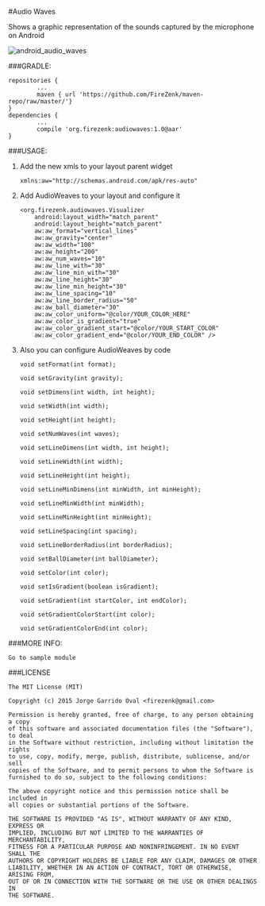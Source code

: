 #Audio Waves

Shows a graphic representation of the sounds captured by the microphone on Android

![android_audio_waves](https://cloud.githubusercontent.com/assets/1595403/11171019/e7f21ebe-8be4-11e5-80ed-5d485dc46719.png)

###GRADLE:

	repositories {
	    	...
	    	maven { url 'https://github.com/FireZenk/maven-repo/raw/master/'}
	}
	dependencies {
			...
	        compile 'org.firezenk:audiowaves:1.0@aar'
	}

###USAGE:

1. Add the new xmls to your layout parent widget

	````
	xmlns:aw="http://schemas.android.com/apk/res-auto"
	````
2. Add AudioWeaves to your layout and configure it

	````
	<org.firezenk.audiowaves.Visualizer
        android:layout_width="match_parent"
        android:layout_height="match_parent"
        aw:aw_format="vertical_lines"
        aw:aw_gravity="center"
        aw:aw_width="100"
        aw:aw_height="200"
        aw:aw_num_waves="10"
        aw:aw_line_with="30"
        aw:aw_line_min_with="30"
        aw:aw_line_height="30"
        aw:aw_line_min_height="30"
        aw:aw_line_spacing="10"
        aw:aw_line_border_radius="50"
        aw:aw_ball_diameter="30"
        aw:aw_color_uniform="@color/YOUR_COLOR_HERE"
        aw:aw_color_is_gradient="true"
        aw:aw_color_gradient_start="@color/YOUR_START_COLOR"
        aw:aw_color_gradient_end="@color/YOUR_END_COLOR" />
	````
3. Also you can configure AudioWeaves by code
	
	````
	void setFormat(int format);

    void setGravity(int gravity);

    void setDimens(int width, int height);

    void setWidth(int width);

    void setHeight(int height);

    void setNumWaves(int waves);

    void setLineDimens(int width, int height);

    void setLineWidth(int width);

    void setLineHeight(int height);

    void setLineMinDimens(int minWidth, int minHeight);

    void setLineMinWidth(int minWidth);

    void setLineMinHeight(int minHeight);

    void setLineSpacing(int spacing);

    void setLineBorderRadius(int borderRadius);

    void setBallDiameter(int ballDiameter);

    void setColor(int color);

    void setIsGradient(boolean isGradient);

    void setGradient(int startColor, int endColor);

    void setGradientColorStart(int color);

    void setGradientColorEnd(int color);
	````

###MORE INFO:

	Go to sample module

###LICENSE

````
The MIT License (MIT)

Copyright (c) 2015 Jorge Garrido Oval <firezenk@gmail.com>

Permission is hereby granted, free of charge, to any person obtaining a copy
of this software and associated documentation files (the "Software"), to deal
in the Software without restriction, including without limitation the rights
to use, copy, modify, merge, publish, distribute, sublicense, and/or sell
copies of the Software, and to permit persons to whom the Software is
furnished to do so, subject to the following conditions:

The above copyright notice and this permission notice shall be included in
all copies or substantial portions of the Software.

THE SOFTWARE IS PROVIDED "AS IS", WITHOUT WARRANTY OF ANY KIND, EXPRESS OR
IMPLIED, INCLUDING BUT NOT LIMITED TO THE WARRANTIES OF MERCHANTABILITY,
FITNESS FOR A PARTICULAR PURPOSE AND NONINFRINGEMENT. IN NO EVENT SHALL THE
AUTHORS OR COPYRIGHT HOLDERS BE LIABLE FOR ANY CLAIM, DAMAGES OR OTHER
LIABILITY, WHETHER IN AN ACTION OF CONTRACT, TORT OR OTHERWISE, ARISING FROM,
OUT OF OR IN CONNECTION WITH THE SOFTWARE OR THE USE OR OTHER DEALINGS IN
THE SOFTWARE.
````
